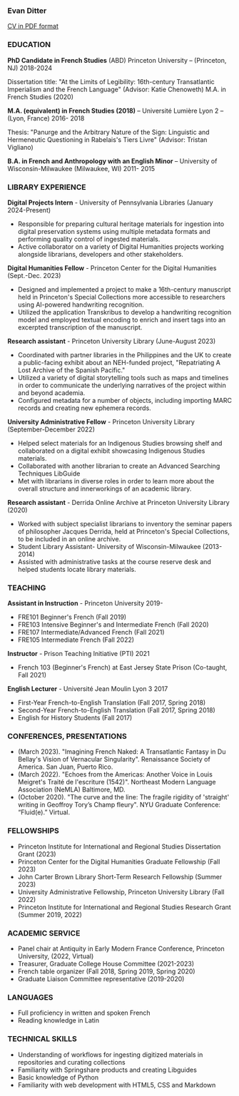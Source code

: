 ### Evan Ditter
[CV in PDF format](https://evandttr.github.io/folder/document.pdf)

### EDUCATION
					
**PhD Candidate in French Studies** (ABD) Princeton University – (Princeton, NJ)	2018-2024
<p>Dissertation title: "At the Limits of Legibility: 16th-century Transatlantic Imperialism and the French Language" (Advisor: Katie Chenoweth) 
M.A. in French Studies (2020)</p>

**M.A. (equivalent) in French Studies (2018)** – Université Lumière Lyon 2 – (Lyon, France)	2016- 2018
<p>Thesis: "Panurge and the Arbitrary Nature of the Sign: Linguistic and Hermeneutic Questioning in 	Rabelais's Tiers Livre" (Advisor: Tristan Vigliano)</p>

**B.A. in French and Anthropology with an English Minor** – University of Wisconsin-Milwaukee	(Milwaukee, WI) 2011- 2015

### LIBRARY EXPERIENCE 
**Digital Projects Intern** - University of Pennsylvania Libraries (January 2024-Present)
  - Responsible for preparing cultural heritage materials for ingestion into digital preservation systems using multiple metadata formats and performing quality control of ingested materials.
  - Active collaborator on a variety of Digital Humanities projects working alongside librarians, developers and other stakeholders. 

**Digital Humanities Fellow** - Princeton Center for the Digital Humanities (Sept.-Dec. 2023)
  - Designed and implemented a project to make a 16th-century manuscript held in Princeton's Special Collections more accessible to researchers using AI-powered handwriting recognition.
  - Utilized the application Transkribus to develop a handwriting recognition model and employed textual encoding to enrich and insert tags into an excerpted transcription of the manuscript. 

**Research assistant** - Princeton University Library (June-August 2023) 
  - Coordinated with partner libraries in the Philippines and the UK to create a public-facing exhibit about an NEH-funded project, "Repatriating A Lost Archive of the Spanish Pacific." 
  - Utilized a variety of digital storytelling tools such as maps and timelines in order to communicate the underlying narratives of the project within and beyond academia. 
  - Configured metadata for a number of objects, including importing MARC records and creating new ephemera records.

**University Administrative Fellow** - Princeton University Library (September-December 2022)
  - Helped select materials for an Indigenous Studies browsing shelf and collaborated on a digital exhibit showcasing Indigenous Studies materials. 
  - Collaborated with another librarian to create an Advanced Searching Techniques LibGuide
  - Met with librarians in diverse roles in order to learn more about the overall structure and innerworkings of an academic library.
    
**Research assistant** - Derrida Online Archive at Princeton University Library (2020)
  - Worked with subject specialist librarians to inventory the seminar papers of philosopher Jacques Derrida, held at Princeton's Special Collections, to be included in an online archive.
  - Student Library Assistant- University of Wisconsin-Milwaukee (2013-2014)
  - Assisted with administrative tasks at the course reserve desk and helped students locate library materials.
    
### TEACHING
**Assistant in Instruction** - Princeton University						2019-
  - FRE101 Beginner's French (Fall 2019) 
  - FRE103 Intensive Beginner's and Intermediate French (Fall 2020) 
  - FRE107 Intermediate/Advanced French (Fall 2021)
  - FRE105 Intermediate French (Fall 2022)  

**Instructor** - Prison Teaching Initiative (PTI) 							2021
  - French 103 (Beginner's French) at East Jersey State Prison (Co-taught, Fall 2021) 

**English Lecturer** - Université Jean Moulin Lyon 3 						2017
  - First-Year French-to-English Translation (Fall 2017, Spring 2018)
  - Second-Year French-to-English Translation (Fall 2017, Spring 2018) 
  - English for History Students (Fall 2017)
    
### CONFERENCES, PRESENTATIONS
  - (March 2023). "Imagining French Naked: A Transatlantic Fantasy in Du Bellay's Vision of Vernacular Singularity". Renaissance Society of America. San Juan, Puerto Rico. 
  - (March 2022). "Echoes from the Americas: Another Voice in Louis Meigret's Traité de l'escriture (1542)". Northeast Modern Language Association (NeMLA) Baltimore, MD.
  - (October 2020). "The curve and the line: The fragile rigidity of 'straight' writing in Geoffroy Tory’s Champ fleury". NYU Graduate Conference: “Fluid(e).” Virtual. 

### FELLOWSHIPS
 - Princeton Institute for International and Regional Studies Dissertation Grant (2023)
 - Princeton Center for the Digital Humanities Graduate Fellowship (Fall 2023) 
 - John Carter Brown Library Short-Term Research Fellowship (Summer 2023)
 - University Administrative Fellowship, Princeton University Library (Fall 2022)
 - Princeton Institute for International and Regional Studies Research Grant (Summer 2019, 2022)
   
### ACADEMIC SERVICE
 - Panel chair at Antiquity in Early Modern France Conference, Princeton University, (2022, Virtual)
 - Treasurer, Graduate College House Committee (2021-2023) 
 - French table organizer (Fall 2018, Spring 2019, Spring 2020) 
 - Graduate Liaison Committee representative (2019-2020)
   
### LANGUAGES 
 - Full proficiency in written and spoken French
 - Reading knowledge in Latin
   
### TECHNICAL SKILLS
 - Understanding of workflows for ingesting digitized materials in repositories and curating collections
 - Familiarity with Springshare products and creating Libguides 
 - Basic knowledge of Python
 - Familiarity with web development with HTML5, CSS and Markdown 

